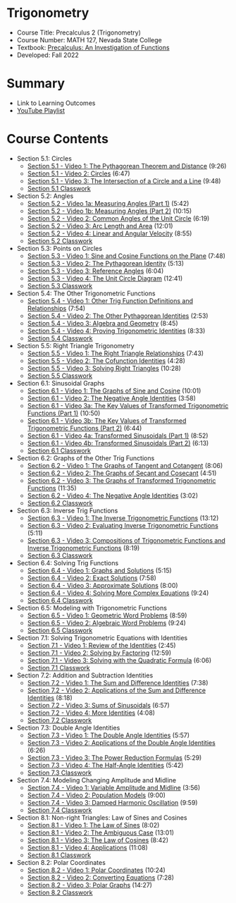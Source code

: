 <div id="top"></div>

# Trigonometry
 - Course Title: Precalculus 2 (Trigonometry)
 - Course Number: MATH 127, Nevada State College
 - Textbook: [Precalculus: An Investigation of Functions](https://www.opentextbookstore.com/precalc/)
 - Developed: Fall 2022

# Summary
 - Link to Learning Outcomes
 - [YouTube Playlist](https://www.youtube.com/playlist?list=PLQTQDG8nyMPjNu6cOf5ULMnIDKm-9-1Sf)

# Course Contents
 - Section 5.1: Circles
    - [Section 5.1 - Video 1: The Pythagorean Theorem and Distance](https://youtu.be/ZEVm0dn4c88) (9:26)
    - [Section 5.1 - Video 2: Circles](https://youtu.be/had4CF5yNs8) (6:47)
    - [Section 5.1 - Video 3: The Intersection of a Circle and a Line](https://youtu.be/9uQ63ORbjCE) (9:48)
    - [Section 5.1 Classwork](https://github.com/AaronWongNSC/Trigonometry/blob/main/5.1-Classwork.pdf)
 - Section 5.2: Angles
    - [Section 5.2 - Video 1a: Measuring Angles (Part 1)](https://youtu.be/EFX7hNQoCrY) (5:42)
    - [Section 5.2 - Video 1b: Measuring Angles (Part 2)](https://youtu.be/SBvHyMA67dA) (10:15)
    - [Section 5.2 - Video 2: Common Angles of the Unit Circle](https://youtu.be/1UCTypzVXYA) (6:19)
    - [Section 5.2 - Video 3: Arc Length and Area](https://youtu.be/nf-Eduo64Io) (12:01)
    - [Section 5.2 - Video 4: Linear and Angular Velocity](https://youtu.be/37IgAzLd2e8) (8:55)
    - [Section 5.2 Classwork](https://github.com/AaronWongNSC/Trigonometry/blob/main/5.2-Classwork.pdf)
 - Section 5.3: Points on Circles
    - [Section 5.3 - Video 1: Sine and Cosine Functions on the Plane](https://youtu.be/ugpy8PuHRrU) (7:48)
    - [Section 5.3 - Video 2: The Pythagorean Identity](https://youtu.be/Zm-_s09285k) (5:13)
    - [Section 5.3 - Video 3: Reference Angles](https://youtu.be/R7WoOZPrEmw) (6:04)
    - [Section 5.3 - Video 4: The Unit Circle Diagram](https://youtu.be/77YW58EMQZM) (12:41)
    - [Section 5.3 Classwork](https://github.com/AaronWongNSC/Trigonometry/blob/main/5.3-Classwork.pdf)
 - Section 5.4: The Other Trigonometric Functions
    - [Section 5.4 - Video 1: Other Trig Function Definitions and Relationships](https://youtu.be/vWFKAlZCDrU) (7:54)
    - [Section 5.4 - Video 2: The Other Pythagorean Identities](https://youtu.be/WcJaMlO4sUY) (2:53)
    - [Section 5.4 - Video 3: Algebra and Geometry](https://youtu.be/8-cWW5b09HE) (8:45)
    - [Section 5.4 - Video 4: Proving Trigonometric Identities](https://youtu.be/PgJmXQfcnxE) (8:33)
    - [Section 5.4 Classwork](https://github.com/AaronWongNSC/Trigonometry/blob/main/5.4-Classwork.pdf)
 - Section 5.5: Right Triangle Trigonometry
    - [Section 5.5 - Video 1: The Right Triangle Relationships](https://youtu.be/c4LfOKsvo8U) (7:43)
    - [Section 5.5 - Video 2: The Cofunction Identities](https://youtu.be/vXtFvTcnmvc) (4:28)
    - [Section 5.5 - Video 3: Solving Right Triangles](https://youtu.be/eZhFJ5XnIJg) (10:28)
    - [Section 5.5 Classwork](https://github.com/AaronWongNSC/Trigonometry/blob/main/5.5-Classwork.pdf)
 - Section 6.1: Sinusoidal Graphs
    - [Section 6.1 - Video 1: The Graphs of Sine and Cosine](https://youtu.be/LD3ZG-y1u_8) (10:01)
    - [Section 6.1 - Video 2: The Negative Angle Identities](https://youtu.be/r7GPHnwzMfw) (3:58)
    - [Section 6.1 - Video 3a: The Key Values of Transformed Trigonometric Functions (Part 1)](https://youtu.be/Ar2X7orfFdc) (10:50)
    - [Section 6.1 - Video 3b: The Key Values of Transformed Trigonometric Functions (Part 2)](https://youtu.be/XLZ1KJU99hA) (6:44)
    - [Section 6.1 - Video 4a: Transformed Sinusoidals (Part 1)](https://youtu.be/F7sUa5sex7Q) (8:52)
    - [Section 6.1 - Video 4b: Transformed Sinusoidals (Part 2)](https://youtu.be/fp7DGM1REuo) (6:13)
    - [Section 6.1 Classwork](https://github.com/AaronWongNSC/Trigonometry/blob/main/6.1-Classwork.pdf)
 - Section 6.2: Graphs of the Other Trig Functions
    - [Section 6.2 - Video 1: The Graphs of Tangent and Cotangent](https://youtu.be/PNcF0f-aL0Y) (8:06)
    - [Section 6.2 - Video 2: The Graphs of Secant and Cosecant](https://youtu.be/hYT0uEHl2q8) (4:51)
    - [Section 6.2 - Video 3: The Graphs of Transformed Trigonometric Functions](https://youtu.be/JO0VwPZVRVk) (11:35)
    - [Section 6.2 - Video 4: The Negative Angle Identities](https://youtu.be/m9vUS0gMiYE) (3:02)
    - [Section 6.2 Classwork](https://github.com/AaronWongNSC/Trigonometry/blob/main/6.2-Classwork.pdf)
 - Section 6.3: Inverse Trig Functions
    - [Section 6.3 - Video 1: The Inverse Trigonometric Functions](https://youtu.be/PojLuiazIwE) (13:12)
    - [Section 6.3 - Video 2: Evaluating Inverse Trigonometric Functions](https://youtu.be/Qsjw3ewySxo) (5:11)
    - [Section 6.3 - Video 3: Compositions of Trigonometric Functions and Inverse Trigonometric Functions](https://youtu.be/aIGdx8GtevM) (8:19)
    - [Section 6.3 Classwork](https://github.com/AaronWongNSC/Trigonometry/blob/main/6.3-Classwork.pdf)
 - Section 6.4: Solving Trig Functions
    - [Section 6.4 - Video 1: Graphs and Solutions](https://youtu.be/SduLiomk80s) (5:15)
    - [Section 6.4 - Video 2: Exact Solutions](https://youtu.be/4rNH1xpS7u8) (7:58)
    - [Section 6.4 - Video 3: Approximate Solutions](https://youtu.be/rLGEgt7inGU) (8:00)
    - [Section 6.4 - Video 4: Solving More Complex Equations](https://youtu.be/BnsR5Bf-8OU) (9:24)
    - [Section 6.4 Classwork](https://github.com/AaronWongNSC/Trigonometry/blob/main/6.4-Classwork.pdf)
 - Section 6.5: Modeling with Trigonometric Functions
    - [Section 6.5 - Video 1: Geometric Word Problems](https://youtu.be/7PQsK72N_sM) (8:59)
    - [Section 6.5 - Video 2: Algebraic Word Problems](https://youtu.be/bIKMDQKhgmc) (9:24)
    - [Section 6.5 Classwork](https://github.com/AaronWongNSC/Trigonometry/blob/main/6.5-Classwork.pdf)
 - Section 7.1: Solving Trigonometric Equations with Identities
    - [Section 7.1 - Video 1: Review of the Identities](https://youtu.be/n_8svd_KUoQ) (2:45)
    - [Section 7.1 - Video 2: Solving by Factoring](https://youtu.be/ix6fr7PDrGo) (12:59)
    - [Section 7.1 - Video 3: Solving with the Quadratic Formula](https://youtu.be/UG8J-GYIu6k) (6:06)
    - [Section 7.1 Classwork](https://github.com/AaronWongNSC/Trigonometry/blob/main/7.1-Classwork.pdf)
 - Section 7.2: Addition and Subtraction Identities
    - [Section 7.2 - Video 1: The Sum and Difference Identities](https://youtu.be/KHd5VJtOxH0) (7:38)
    - [Section 7.2 - Video 2: Applications of the Sum and Difference Identities](https://youtu.be/e7mE7aGoUBY) (8:18)
    - [Section 7.2 - Video 3: Sums of Sinusoidals](https://youtu.be/l0bHZQC0xtg) (6:57)
    - [Section 7.2 - Video 4: More Identities](https://youtu.be/d0yrbuHLKEE) (4:08)
    - [Section 7.2 Classwork](https://github.com/AaronWongNSC/Trigonometry/blob/main/7.2-Classwork.pdf)
 - Section 7.3: Double Angle Identities
    - [Section 7.3 - Video 1: The Double Angle Identities](https://youtu.be/qqbvygyPr64) (5:57)
    - [Section 7.3 - Video 2: Applications of the Double Angle Identities](https://youtu.be/ur4AgKkb46A) (6:26)
    - [Section 7.3 - Video 3: The Power Reduction Formulas](https://youtu.be/RjqbucEo6lM) (5:29)
    - [Section 7.3 - Video 4: The Half-Angle Identities](https://youtu.be/0fMkt-NVXYI) (5:42)
    - [Section 7.3 Classwork](https://github.com/AaronWongNSC/Trigonometry/blob/main/7.3-Classwork.pdf)
 - Section 7.4: Modeling Changing Amplitude and Midline
    - [Section 7.4 - Video 1: Variable Amplitude and Midline](https://youtu.be/TzWHOWp4BOo) (3:56)
    - [Section 7.4 - Video 2: Population Models](https://youtu.be/jmy_CoXz8wY) (9:00)
    - [Section 7.4 - Video 3: Damped Harmonic Oscillation](https://youtu.be/E5WjacwThPk) (9:59)
    - [Section 7.4 Classwork](https://github.com/AaronWongNSC/Trigonometry/blob/main/7.4-Classwork.pdf)
 - Section 8.1: Non-right Triangles: Law of Sines and Cosines
    - [Section 8.1 - Video 1: The Law of Sines](https://youtu.be/oTPcYu6Yy8E) (8:02)
    - [Section 8.1 - Video 2: The Ambiguous Case](https://youtu.be/oEHI02_kwks) (13:01)
    - [Section 8.1 - Video 3: The Law of Cosines](https://youtu.be/kMHUuo28bW8) (8:42)
    - [Section 8.1 - Video 4: Applications](https://youtu.be/aLyG_Av8n5Q) (11:08)
    - [Section 8.1 Classwork](https://github.com/AaronWongNSC/Trigonometry/blob/main/8.1-Classwork.pdf)
 - Section 8.2: Polar Coordinates
    - [Section 8.2 - Video 1: Polar Coordinates](https://youtu.be/xkDl2Pwcdh8) (10:24)
    - [Section 8.2 - Video 2: Converting Equations](https://youtu.be/GXB9WFvN0Rs) (7:28)
    - [Section 8.2 - Video 3: Polar Graphs](https://youtu.be/pt4tQiWURbI) (14:27)
    - [Section 8.2 Classwork](https://github.com/AaronWongNSC/Trigonometry/blob/main/8.2-Classwork.pdf)









